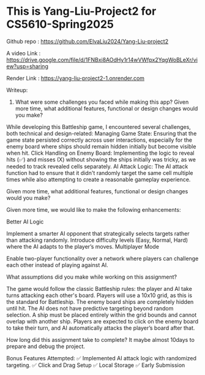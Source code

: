 # This is Yang-Liu-Project2 for CS5610-Spring2025
Github repo : https://github.com/ElvaLiu2024/Yang-Liu-project2

A video Link : https://drive.google.com/file/d/1FNBxi8AOdHy1r14wVWfpx2YqgWoBLeXr/view?usp=sharing

Render Link : https://yang-liu-project2-1.onrender.com

Writeup: 

1. What were some challenges you faced while making this app?
Given more time, what additional features, functional or design changes would you make?

While developing this Battleship game, I encountered several challenges, both technical and design-related:
Managing Game State: Ensuring that the game state persisted correctly across user interactions, especially for the enemy board where ships should remain hidden initially but become visible when hit.
Click Handling on Enemy Board: Implementing the logic to reveal hits (✅) and misses (X) without showing the ships initially was tricky, as we needed to track revealed cells separately.
AI Attack Logic: The AI attack function had to ensure that it didn't randomly target the same cell multiple times while also attempting to create a reasonable gameplay experience.


Given more time, what additional features, functional or design changes would you make?

Given more time, we would like to make the following enhancements:

Better AI Logic

Implement a smarter AI opponent that strategically selects targets rather than attacking randomly.
Introduce difficulty levels (Easy, Normal, Hard) where the AI adapts to the player’s moves.
Multiplayer Mode

Enable two-player functionality over a network where players can challenge each other instead of playing against AI.


What assumptions did you make while working on this assignment?

The game would follow the classic Battleship rules: the player and AI take turns attacking each other's board.
Players will use a 10x10 grid, as this is the standard for Battleship.
The enemy board ships are completely hidden until hit.
The AI does not have predictive targeting beyond random selection.
A ship must be placed entirely within the grid bounds and cannot overlap with another ship.
Players are expected to click on the enemy board to take their turn, and AI automatically attacks the player’s board after that.


How long did this assignment take to complete?
It maybe almost 10days to prepare and debug the project.

Bonus Features Attempted:
✅ Implemented AI attack logic with randomized targeting.
✅ Click and Drag Setup
✅ Local Storage
✅ Early Submission
